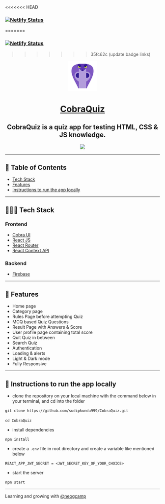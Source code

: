 <<<<<<< HEAD
### [![Netlify Status](https://api.netlify.com/api/v1/badges/f709f33c-c62f-40da-8f1d-c6a85ca2c43c/deploy-status)](https://app.netlify.com/sites/cobra-quiz-dev/deploys)
=======
### [![Netlify Status](https://api.netlify.com/api/v1/badges/06d48ad6-3022-4603-8036-a066cce2b4ae/deploy-status)](https://app.netlify.com/sites/cobra-quiz/deploys)
>>>>>>> 35fc62c (update badge links)

<div align="center">

<img alt="logo" src="public\images\logo.png" />

# [CobraQuiz](https://cobra-quiz-dev.netlify.app/)

## CobraQuiz is a quiz app for testing HTML, CSS & JS knowledge.

![](./showcase.gif)

</div>

---

## 📕 Table of Contents

- [Tech Stack](#-tech-stack)
- [Features](#-features)
- [Instructions to run the app locally](#-instructions-to-run-the-app-locally)

---

## 👨🏻‍💻 Tech Stack

### Frontend

- [Cobra UI](https://cobra-ui.netlify.app/)
- [React JS](https://reactjs.org/)
- [React Router](https://reactrouter.com/)
- [React Context API](https://reactjs.org/docs/context.html)

### Backend

- [Firebase](https://firebase.google.com/)

---

## 🚀 Features

- Home page
- Category page
- Rules Page before attempting Quiz
- MCQ based Quiz Questions
- Result Page with Answers & Score
- User profile page containing total score
- Quit Quiz in between
- Search Quiz
- Authentication
- Loading & alerts
- Light & Dark mode
- Fully Responsive

---

## 🔌 Instructions to run the app locally

- clone the repository on your local machine with the command below in your terminal, and cd into the folder

```
git clone https://github.com/sudipkundu999/CobraQuiz.git

cd CobraQuiz
```

- install dependencies

```
npm install
```

- create a `.env` file in root directory and create a variable like mentioned below

```
REACT_APP_JWT_SECRET = <JWT_SECRET_KEY_OF_YOUR_CHOICE>
```

- start the server

```
npm start
```

---

Learning and growing with [@neogcamp](https://github.com/neogcamp)
